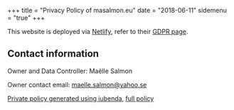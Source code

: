 +++
title = "Privacy Policy of masalmon.eu"
date = "2018-06-11"
sidemenu = "true"
+++

This website is deployed via [Netlify](https://www.netlify.com/), refer to their [GDPR page](https://www.netlify.com/gdpr/).

## Contact information

Owner and Data Controller: Maëlle Salmon

Owner contact email: maelle.salmon@yahoo.se

[Private policy generated using iubenda](https://www.iubenda.com), [full policy](https://www.iubenda.com/privacy-policy/66352447)